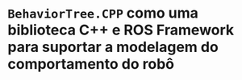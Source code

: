# `BehaviorTree.CPP` como uma biblioteca C++ e ROS Framework para suportar a modelagem do comportamento do robô